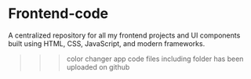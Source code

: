 # Frontend-code
A centralized repository for all my frontend projects and UI components built using HTML, CSS, JavaScript, and modern frameworks.

>>> color changer app code files including folder has been uploaded on github 

